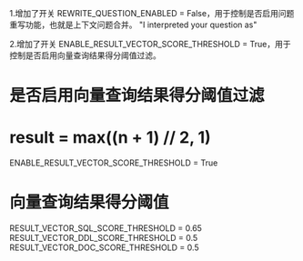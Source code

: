 1.增加了开关 REWRITE_QUESTION_ENABLED = False，用于控制是否启用问题重写功能，也就是上下文问题合并。
"I interpreted your question as"


2.增加了开关 ENABLE_RESULT_VECTOR_SCORE_THRESHOLD = True，用于控制是否启用向量查询结果得分阈值过滤。

# 是否启用向量查询结果得分阈值过滤
# result = max((n + 1) // 2, 1)
ENABLE_RESULT_VECTOR_SCORE_THRESHOLD = True
# 向量查询结果得分阈值
RESULT_VECTOR_SQL_SCORE_THRESHOLD = 0.65
RESULT_VECTOR_DDL_SCORE_THRESHOLD = 0.5
RESULT_VECTOR_DOC_SCORE_THRESHOLD = 0.5

